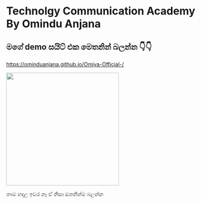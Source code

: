 <div id"center">

# Technolgy Communication Academy By Omindu Anjana
## මගේ demo සයිට් එක මෙතනින් බලන්න 👇👇
https://ominduanjana.github.io/Omiya-Official-/

<img src="https://i.ibb.co/2vvrmLp/Screenshot-20220521-171543-Samsung-Internet.jpg" width="300">
<p> තාම හදල ඉවර නෑ ඒ නිසා ඔතනින්ම බලන්න</p>

